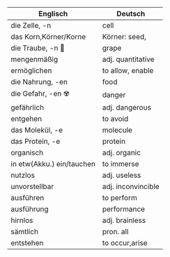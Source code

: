 
| Englisch                  | Deutsch            |
| ------------------------- | ------------------ |
| die Zelle, -n             | cell               |
| das Korn,Körner/Korne     | Körner: seed,      |
| die Traube, -n 🍇         | grape              |
| mengenmäßig               | adj. quantitative  |
| ermöglichen               | to allow, enable   |
| die Nahrung, -en          | food               |
| die Gefahr, -en ☢️        | danger             |
| gefährlich                | adj. dangerous     |
| entgehen                  | to avoid           |
| das Molekül, -e           | molecule           |
| das Protein, -e           | protein            |
| organisch                 | adj. organic       |
| in etw(Akku.) ein/tauchen | to immerse         |
| nutzlos                   | adj. useless       |
| unvorstellbar             | adj. inconvincible |
| ausführen                 | to perform         |
| ausführung                | performance        |
| hirnlos                   | adj. brainless     |
| sämtlich                  | pron. all          |
| entstehen                 | to occur,arise     |
